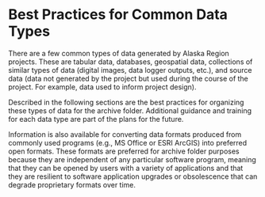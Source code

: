 # Best Practices for Common Data Types

There are a few common types of data generated by Alaska Region projects. These are tabular data, databases, geospatial data, collections of similar types of data \(digital images, data logger outputs, etc.\), and source data \(data not generated by the project but used during the course of the project. For example, data used to inform project design\).

Described in the following sections are the best practices for organizing these types of data for the archive folder. Additional guidance and training for each data type are part of the plans for the future.

 Information is also available for converting data formats produced from commonly used programs \(e.g., MS Office or ESRI ArcGIS\) into preferred open formats. These formats are preferred for archive folder purposes because they are independent of any particular software program, meaning that they can be opened by users with a variety of applications and that they are resilient to software application upgrades or obsolescence that can degrade proprietary formats over time.  


